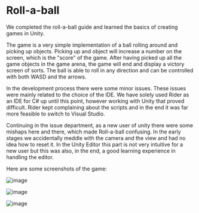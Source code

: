 # Roll-a-ball

We completed the roll-a-ball guide and learned the basics of creating games in Unity.

The game is a very simple implementation of a ball rolling around and picking up objects.
Picking up and object will increase a number on the screen, which is the "score" of the game.
After having picked up all the game objects in the game arena, the game will end and display a victory screen of sorts.
The ball is able to roll in any direction and can be controlled with both WASD and the arrows.

In the development process there were some minor issues. These issues were mainly related to the choice of the IDE. We have solely used Rider as an IDE for C# up until this point, however working with Unity that proved difficult. 
Rider kept complaining about the scripts and in the end it was far more feasible to switch to Visual Studio.

Continuing in the issue department, as a new user of unity there were some mishaps here and there, which made Roll-a-ball confusing. In the early stages we accidentally meddle with the camera and the view and had no idea how to reset it. In the Unity Editor this part is not very intuitive for a new user but this was also, in the end, a good learning experience in handling the editor.

Here are some screenshots of the game:

![image](https://github.com/Esben-Andreas-Madsen/GMD1/assets/91538845/5030d6bb-6c5e-42d5-9be3-b34dbbba4092)

![image](https://github.com/Esben-Andreas-Madsen/GMD1/assets/91538845/94bceab7-ced2-4bfd-a2bc-18bef1299392)

![image](https://github.com/Esben-Andreas-Madsen/GMD1/assets/91538845/2b232f60-6871-423b-915e-68ccf749c222)
